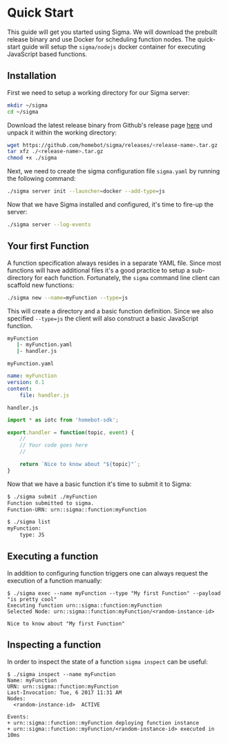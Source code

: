 # Quick Start

This guide will get you started using Sigma. We will download the prebuilt release binary and use Docker for scheduling function nodes. The quick-start guide will setup the `sigma/nodejs` docker container for executing JavaScript based functions. 

## Installation

First we need to setup a working directory for our Sigma server:

```bash
mkdir ~/sigma
cd ~/sigma
```

Download the latest release binary from Github's release page [here]() und unpack it within the working directory:

```bash
wget https://github.com/homebot/sigma/releases/<release-name>.tar.gz
tar xfz ./<release-name>.tar.gz
chmod +x ./sigma
```

Next, we need to create the sigma configuration file `sigma.yaml` by running the following command:

```bash
./sigma server init --launcher=docker --add-type=js
```

Now that we have Sigma installed and configured, it's time to fire-up the server:

```bash
./sigma server --log-events
```

## Your first Function

A function specification always resides in a separate YAML file. Since most functions will have additional files it's a good practice to setup
a sub-directory for each function. Fortunately, the `sigma` command line client can scaffold new functions:

```bash
./sigma new --name=myFunction --type=js
```

This will create a directory and a basic function definition. Since we also specified `--type=js` the client will also construct a basic JavaScript function.

```bash
myFunction
   |- myFunction.yaml
   |- handler.js
```

`myFunction.yaml`
```yaml
name: myFunction
version: 0.1
content:
    file: handler.js
```

`handler.js`
```javascript
import * as iotc from 'homebot-sdk';

export.handler = function(topic, event) {
    //
    // Your code goes here
    //

    return `Nice to know about "${topic}"`;
}
```

Now that we have a basic function it's time to submit it to Sigma:

```bash
$ ./sigma submit ./myFunction
Function submitted to sigma.
Function-URN: urn::sigma::function:myFunction
```

```bash
$ ./sigma list
myFunction:
    type: JS
```

## Executing a function

In addition to configuring function triggers one can always request the execution of a function manually:

```plain
$ ./sigma exec --name myFunction --type "My first Function" --payload "is pretty cool"
Executing function urn::sigma::function:myFunction
Selected Node: urn::sigma::function:myFunction/<random-instance-id>

Nice to know about "My first Function"
```

## Inspecting a function

In order to inspect the state of a function `sigma inspect` can be useful:

```plain
$ ./sigma inspect --name myFunction
Name: myFunction
URN: urn::sigma::function:myFunction
Last-Invocation: Tue, 6 2017 11:31 AM
Nodes:
  <random-instance-id>  ACTIVE 

Events:
+ urn::sigma::function::myFunction deploying function instance
+ urn::sigma::function::myFunction/<random-instance-id> executed in 10ms
```